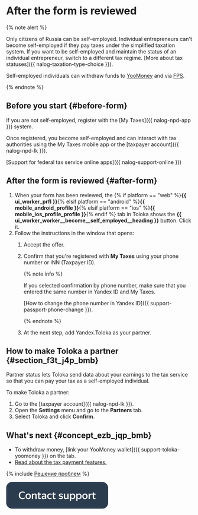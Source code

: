 # After the form is reviewed

{% note alert %}

Only citizens of Russia can be self-employed. Individual entrepreneurs can't become self-employed if they pay taxes under the simplified taxation system. If you want to be self-employed and maintain the status of an individual entrepreneur, switch to a different tax regime. [More about tax statuses]({{ nalog-taxation-type-choice }}).

Self-employed individuals can withdraw funds to [YooMoney](../pay/yoomoney.md) and via [FPS](../pay/sbp.md).

{% endnote %}


## Before you start {#before-form}

If you are not self-employed, register with the [My Taxes]({{ nalog-npd-app }}) system.

Once registered, you become self-employed and can interact with tax authorities using the My Taxes mobile app or the [taxpayer account]({{ nalog-npd-lk }}).

[Support for federal tax service online apps]({{ nalog-support-online }})

## After the form is reviewed {#after-form}

1. When your form has been reviewed, the {% if platform == "web" %}**{{ ui_worker_prfl }}**{% elsif platform == "android" %}**{{ mobile_android_profile }}**{% elsif platform == "ios" %}**{{ mobile_ios_profile_profile }}**{% endif %} tab in Toloka shows the **{{ ui_worker_worker__become__self_employed__heading }}** button. Click it.
1. Follow the instructions in the window that opens:
   1. Accept the offer.
   1. Confirm that you're registered with **My Taxes** using your phone number or INN (Taxpayer ID).

      {% note info %}

      If you selected confirmation by phone number, make sure that you entered the same number in Yandex ID and My Taxes.

      [How to change the phone number in Yandex ID]({{ support-passport-phone-change }}).

      {% endnote %}

   1. At the next step, add Yandex.Toloka as your partner.

## How to make Toloka a partner {#section_f3t_j4p_bmb}

Partner status lets Toloka send data about your earnings to the tax service so that you can pay your tax as a self-employed individual.

To make Toloka a partner:
1. Go to the [taxpayer account]({{ nalog-npd-lk }}).
1. Open the **Settings** menu and go to the **Partners** tab.
1. Select Toloka and click **Confirm**.


## What's next {#concept_ezb_jqp_bmb}

- To withdraw money, [link your YooMoney wallet]({{ support-toloka-yoomoney }}) on the  tab.
- [Read about the tax payment features.](pay-taxes.md)


{% include [Решение проблем](_include/self-employed_troubles.md) %}

[![](../assets/buttons/contact-support.svg)](../troubleshooting/troubleshooting.md#self-employed)

